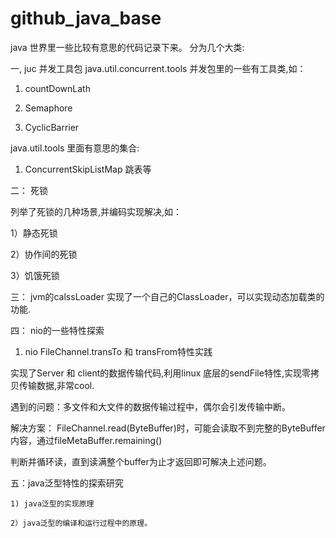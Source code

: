# github_java_base
java 世界里一些比较有意思的代码记录下来。
分为几个大类:

一, juc 并发工具包
java.util.concurrent.tools 并发包里的一些有工具类,如：

1) countDownLath

2) Semaphore

3) CyclicBarrier

java.util.tools 里面有意思的集合:

1) ConcurrentSkipListMap 跳表等

二： 死锁

列举了死锁的几种场景,并编码实现解决,如：

1）静态死锁

2）协作间的死锁 

3）饥饿死锁


三： jvm的calssLoader
实现了一个自己的ClassLoader，可以实现动态加载类的功能.

四： nio的一些特性探索

  1) nio FileChannel.transTo 和 transFrom特性实践

  实现了Server 和 client的数据传输代码,利用linux 底层的sendFile特性,实现零拷贝传输数据,非常cool.
  
  遇到的问题：多文件和大文件的数据传输过程中，偶尔会引发传输中断。
  
  解决方案： FileChannel.read(ByteBuffer)时，可能会读取不到完整的ByteBuffer内容，通过fileMetaBuffer.remaining() 

  判断并循环读，直到读满整个buffer为止才返回即可解决上述问题。
  
五：java泛型特性的探索研究

    1) java泛型的实现原理 
  
    2）java泛型的编译和运行过程中的原理。 
  
